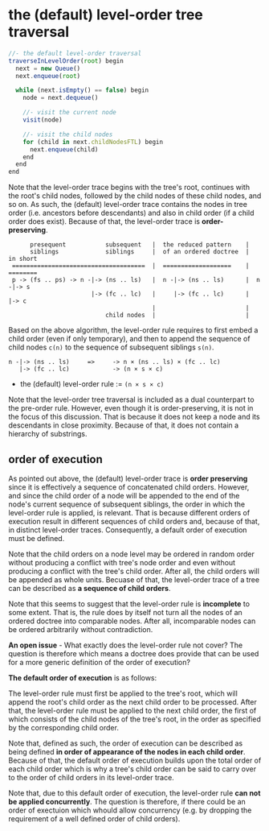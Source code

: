 
<!-- ======================================================================= -->
# the (default) level-order tree traversal

```js
//- the default level-order traversal
traverseInLevelOrder(root) begin
  next = new Queue()
  next.enqueue(root)

  while (next.isEmpty() == false) begin
    node = next.dequeue()

    //- visit the current node
    visit(node)

    //- visit the child nodes
    for (child in next.childNodesFTL) begin
      next.enqueue(child)
    end
  end
end
```

Note that the level-order trace begins with the tree's root, continues with the
root's child nodes, followed by the child nodes of these child nodes, and so on.
As such, the (default) level-order trace contains the nodes in tree order (i.e.
ancestors before descendants) and also in child order (if a child order does
exist). Because of that, the level-order trace is **order-preserving**.

```
      presequent           subsequent   |  the reduced pattern    |
      siblings             siblings     |  of an ordered doctree  |  in short
 =====================================  |  ===================    |  ========
 p -> (fs .. ps) -> n -|-> (ns .. ls)   |  n -|-> (ns .. ls)      |  n -|-> s
                       |-> (fc .. lc)   |     |-> (fc .. lc)      |     |-> c
                                        |                         |
                           child nodes  |                         |
```

Based on the above algorithm, the level-order rule requires to first embed a
child order (even if only temporary), and then to append the sequence of child
nodes `c(n)` to the sequence of subsequent siblings `s(n)`.

```
n -|-> (ns .. ls)     =>     -> n × (ns .. ls) × (fc .. lc)
   |-> (fc .. lc)            -> (n × s × c)
```

* the (default) level-order rule := `(n × s × c)`

Note that the level-order tree traversal is included as a dual counterpart to
the pre-order rule. However, even though it is order-preserving, it is not in
the focus of this discussion. That is because it does not keep a node and its
descendants in close proximity. Because of that, it does not contain a
hierarchy of substrings.

<!-- ======================================================================= -->
## order of execution

As pointed out above, the (default) level-order trace is **order preserving**
since it is effectively a sequence of concatenated child orders. However,
and since the child order of a node will be appended to the end of the node's
current sequence of subsequent siblings, the order in which the level-order
rule is applied, is relevant. That is because different orders of execution
result in different sequences of child orders and, because of that, in distinct
level-order traces. Consequently, a default order of execution must be defined.

Note that the child orders on a node level may be ordered in random order
without producing a conflict with tree's node order and even without producing
a conflict with the tree's child order. After all, the child orders will be
appended as whole units. Becuase of that, the level-order trace of a tree can
be described as **a sequence of child orders**.

Note that this seems to suggest that the level-order rule is **incomplete**
to some extent. That is, the rule does by itself not turn all the nodes of an
ordered doctree into comparable nodes. After all, incomparable nodes can be
ordered arbitrarily without contradiction.

**An open issue** - What exactly does the level-order rule not cover? The
question is therefore which means a doctree does provide that can be used
for a more generic definition of the order of execution?

**The default order of execution** is as follows:

The level-order rule must first be applied to the tree's root, which will
append the root's child order as the next child order to be processed. After
that, the level-order rule must be applied to the next child order, the first
of which consists of the child nodes of the tree's root, in the order as
specified by the corresponding child order.

Note that, defined as such, the order of execution can be described as being
defined **in order of appearance of the nodes in each child order**. Because
of that, the default order of execution builds upon the total order of each
child order which is why a tree's child order can be said to carry over to
the order of child orders in its level-order trace.

Note that, due to this default order of execution, the level-order rule
**can not be applied concurrently**. The question is therefore, if there
could be an order of exectuion which whould allow concurrency (e.g. by
dropping the requirement of a well defined order of child orders).
